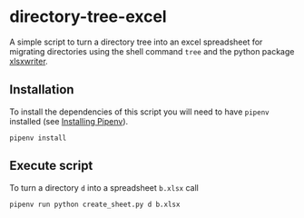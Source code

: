 # directory-tree-excel

A simple script to turn a directory tree into an excel spreadsheet for migrating directories using the shell command `tree` and the python package [xlsxwriter](https://xlsxwriter.readthedocs.io/).

## Installation

To install the dependencies of this script you will need to have `pipenv` installed (see [Installing Pipenv](https://docs.pipenv.org/en/latest/install/#installing-pipenv)).

```shell
pipenv install
```

## Execute script

To turn a directory `d` into a spreadsheet `b.xlsx` call
```shell
pipenv run python create_sheet.py d b.xlsx
```